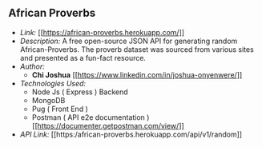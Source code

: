 ## African Proverbs

- _Link:_ [[https://african-proverbs.herokuapp.com/]]
- _Description:_ A free open-source JSON API for generating random African-Proverbs. The proverb dataset was sourced from various sites and presented as a fun-fact resource.
- _Author:_
  - **Chi Joshua** [[https://www.linkedin.com/in/joshua-onyenwere/]]
- _Technologies Used:_
  - Node Js ( Express ) Backend
  - MongoDB
  - Pug ( Front End )
  - Postman ( API e2e documentation ) [[https://documenter.getpostman.com/view/]]
- _API Link:_ [[https:/african-proverbs.herokuapp.com/api/v1/random]]
